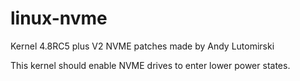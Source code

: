 # linux-nvme

Kernel 4.8RC5 plus V2 NVME patches made by Andy Lutomirski 

This kernel should enable NVME drives to enter lower power states.
